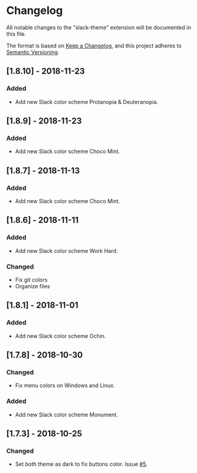 # Changelog
All notable changes to the "slack-theme" extension will be documented in this file.

The format is based on [Keep a Changelog](https://keepachangelog.com/en/1.0.0/),
and this project adheres to [Semantic Versioning](https://semver.org/spec/v2.0.0.html).

## [1.8.10] - 2018-11-23
### Added
- Add new Slack color scheme Protanopia & Deuteranopia.

## [1.8.9] - 2018-11-23
### Added
- Add new Slack color scheme Choco Mint.

## [1.8.7] - 2018-11-13
### Added
- Add new Slack color scheme Choco Mint.

## [1.8.6] - 2018-11-11
### Added
- Add new Slack color scheme Work Hard.
### Changed
- Fix git colors
- Organize files

## [1.8.1] - 2018-11-01
### Added
- Add new Slack color scheme Ochin.

## [1.7.8] - 2018-10-30
### Changed
- Fix menu colors on Windows and Linux.
### Added
- Add new Slack color scheme Monument.

## [1.7.3] - 2018-10-25
### Changed
- Set both theme as dark to fix buttons color. Issue [#5](https://github.com/slack-theme/visual-studio-code/issues/5).
